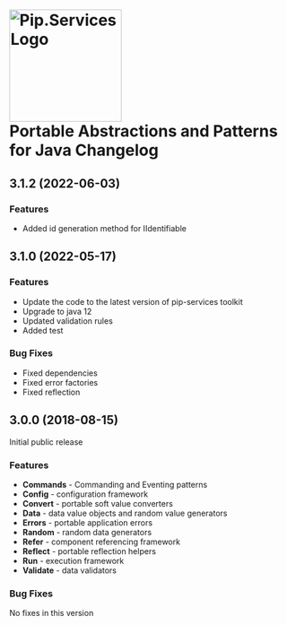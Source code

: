 # <img src="https://uploads-ssl.webflow.com/5ea5d3315186cf5ec60c3ee4/5edf1c94ce4c859f2b188094_logo.svg" alt="Pip.Services Logo" width="200"> <br/> Portable Abstractions and Patterns for Java Changelog

## <a name="3.1.2"></a> 3.1.2 (2022-06-03)

### Features
- Added id generation method for IIdentifiable


## <a name="3.1.0"></a> 3.1.0 (2022-05-17)

### Features
- Update the code to the latest version of pip-services toolkit
- Upgrade to java 12
- Updated validation rules
- Added test

### Bug Fixes
- Fixed dependencies
- Fixed error factories
- Fixed reflection


## <a name="3.0.0"></a> 3.0.0 (2018-08-15)

Initial public release

### Features
- **Commands** - Commanding and Eventing patterns
- **Config** - configuration framework
- **Convert** - portable soft value converters
- **Data** - data value objects and random value generators
- **Errors** - portable application errors
- **Random** - random data generators
- **Refer** - component referencing framework
- **Reflect** - portable reflection helpers
- **Run** - execution framework
- **Validate** - data validators

### Bug Fixes
No fixes in this version

